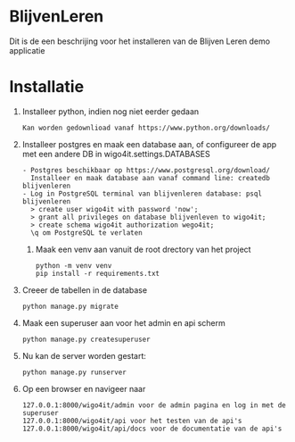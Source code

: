 BlijvenLeren
========

Dit is de een beschrijing voor het installeren van de Blijven Leren demo applicatie

Installatie
============

1. Installeer python, indien nog niet eerder gedaan
   ```
   Kan worden gedownlioad vanaf https://www.python.org/downloads/
   ```
1. Installeer postgres en maak een database aan, of configureer de app met een andere DB in wigo4it.settings.DATABASES
    ```
    - Postgres beschikbaar op https://www.postgresql.org/download/
      Installeer en maak database aan vanaf command line: createdb blijvenleren 
    - Log in PostgreSQL terminal van blijvenleren database: psql blijvenleren    
      > create user wigo4it with password 'now';
      > grant all privileges on database blijvenleven to wigo4it;
      > create schema wigo4it authorization wego4it;
      \q om PostgreSQL te verlaten
   ```
   1. Maak een venv aan vanuit de root drectory van het project
       ```
       python -m venv venv
       pip install -r requirements.txt
       ``` 
1. Creeer de tabellen in de database
    ```
    python manage.py migrate
    ```
1. Maak een superuser aan voor het admin en api scherm 
    ```
    python manage.py createsuperuser
    ```
1. Nu kan de server worden gestart:
    ```
    python manage.py runserver
    ```
1. Op een browser en navigeer naar
   ```
   127.0.0.1:8000/wigo4it/admin voor de admin pagina en log in met de superuser
   127.0.0.1:8000/wigo4it/api voor het testen van de api's
   127.0.0.1:8000/wigo4it/api/docs voor de documentatie van de api's
   ```